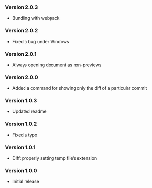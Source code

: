### Version 2.0.3
- Bundling with webpack

### Version 2.0.2
- Fixed a bug under Windows

### Version 2.0.1
- Always opening document as non-previews

### Version 2.0.0
- Added a command for showing only the diff of a particular commit

### Version 1.0.3
- Updated readme

### Version 1.0.2
- Fixed a typo

### Version 1.0.1
- Diff: properly setting temp file’s extension

### Version 1.0.0
- Initial release
